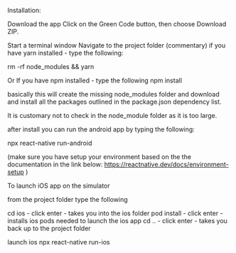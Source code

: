 Installation:


Download the app
Click on the Green Code button, then choose Download ZIP.

Start a terminal window
Navigate to the project folder (commentary)
if you have yarn installed - type the following:

rm -rf node_modules && yarn

Or
If you have npm installed - type the following
npm install

basically this will create the missing node_modules folder and download and install all the packages outlined in the package.json dependency list.

It is customary not to check in the node_module folder as it is too large.

after install you can run the android app by typing the following:

npx react-native run-android

(make sure you have setup your environment based on the the documentation in the link below:
https://reactnative.dev/docs/environment-setup
)

To launch iOS app on the simulator

from the project folder type the following

cd ios          - click enter    -  takes you into the ios folder
pod install     - click enter    -  installs ios pods needed to launch the ios app
cd ..           - click enter    -  takes you back up to the project folder

launch ios
npx react-native run-ios
